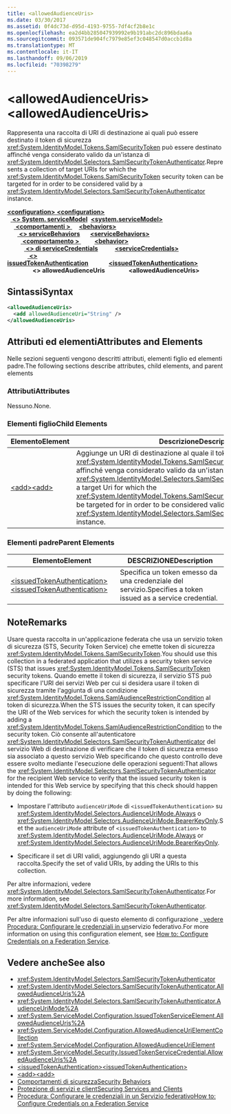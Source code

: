 ```yaml
---
title: <allowedAudienceUris>
ms.date: 03/30/2017
ms.assetid: 0f4dc73d-d95d-4193-9755-7df4cf2b8e1c
ms.openlocfilehash: ea2d4bb285047939992e9b191abc2dc896bdaa6a
ms.sourcegitcommit: 093571de904fc7979e85ef3c048547d0accb1d8a
ms.translationtype: MT
ms.contentlocale: it-IT
ms.lasthandoff: 09/06/2019
ms.locfileid: "70398279"
---
```

# <a name="allowedaudienceuris"></a><span data-ttu-id="b4dba-101">\<allowedAudienceUris></span><span class="sxs-lookup"><span data-stu-id="b4dba-101">\<allowedAudienceUris></span></span>
<span data-ttu-id="b4dba-102">Rappresenta una raccolta di URI di destinazione ai quali può essere destinato il token di sicurezza <xref:System.IdentityModel.Tokens.SamlSecurityToken> può essere destinato affinché venga considerato valido da un'istanza di <xref:System.IdentityModel.Selectors.SamlSecurityTokenAuthenticator>.</span><span class="sxs-lookup"><span data-stu-id="b4dba-102">Represents a collection of target URIs for which the <xref:System.IdentityModel.Tokens.SamlSecurityToken> security token can be targeted for in order to be considered valid by a <xref:System.IdentityModel.Selectors.SamlSecurityTokenAuthenticator> instance.</span></span>  
  
<span data-ttu-id="b4dba-103">[ **\<configuration>** ](../configuration-element.md)</span><span class="sxs-lookup"><span data-stu-id="b4dba-103">[**\<configuration>**](../configuration-element.md)</span></span>\
<span data-ttu-id="b4dba-104">&nbsp;&nbsp;[ **\<> System. serviceModel**](system-servicemodel.md)</span><span class="sxs-lookup"><span data-stu-id="b4dba-104">&nbsp;&nbsp;[**\<system.serviceModel>**](system-servicemodel.md)</span></span>\
<span data-ttu-id="b4dba-105">&nbsp;&nbsp;&nbsp;&nbsp;[ **\<comportamenti >** ](behaviors.md)</span><span class="sxs-lookup"><span data-stu-id="b4dba-105">&nbsp;&nbsp;&nbsp;&nbsp;[**\<behaviors>**](behaviors.md)</span></span>\
<span data-ttu-id="b4dba-106">&nbsp;&nbsp;&nbsp;&nbsp;&nbsp;&nbsp;[ **\<> serviceBehaviors**](servicebehaviors.md)</span><span class="sxs-lookup"><span data-stu-id="b4dba-106">&nbsp;&nbsp;&nbsp;&nbsp;&nbsp;&nbsp;[**\<serviceBehaviors>**](servicebehaviors.md)</span></span>\
<span data-ttu-id="b4dba-107">&nbsp;&nbsp;&nbsp;&nbsp;&nbsp;&nbsp;&nbsp;&nbsp;[ **\<comportamento >** ](behavior-of-servicebehaviors.md)</span><span class="sxs-lookup"><span data-stu-id="b4dba-107">&nbsp;&nbsp;&nbsp;&nbsp;&nbsp;&nbsp;&nbsp;&nbsp;[**\<behavior>**](behavior-of-servicebehaviors.md)</span></span>\
<span data-ttu-id="b4dba-108">&nbsp;&nbsp;&nbsp;&nbsp;&nbsp;&nbsp;&nbsp;&nbsp;&nbsp;&nbsp;[ **\<> di serviceCredentials**](servicecredentials.md)</span><span class="sxs-lookup"><span data-stu-id="b4dba-108">&nbsp;&nbsp;&nbsp;&nbsp;&nbsp;&nbsp;&nbsp;&nbsp;&nbsp;&nbsp;[**\<serviceCredentials>**](servicecredentials.md)</span></span>\
<span data-ttu-id="b4dba-109">&nbsp;&nbsp;&nbsp;&nbsp;&nbsp;&nbsp;&nbsp;&nbsp;&nbsp;&nbsp;&nbsp;&nbsp;[ **\<> issuedTokenAuthentication**](issuedtokenauthentication-of-servicecredentials.md)</span><span class="sxs-lookup"><span data-stu-id="b4dba-109">&nbsp;&nbsp;&nbsp;&nbsp;&nbsp;&nbsp;&nbsp;&nbsp;&nbsp;&nbsp;&nbsp;&nbsp;[**\<issuedTokenAuthentication>**](issuedtokenauthentication-of-servicecredentials.md)</span></span>\
<span data-ttu-id="b4dba-110">&nbsp;&nbsp;&nbsp;&nbsp;&nbsp;&nbsp;&nbsp;&nbsp;&nbsp;&nbsp;&nbsp;&nbsp;&nbsp;&nbsp; **\<> allowedAudienceUris**</span><span class="sxs-lookup"><span data-stu-id="b4dba-110">&nbsp;&nbsp;&nbsp;&nbsp;&nbsp;&nbsp;&nbsp;&nbsp;&nbsp;&nbsp;&nbsp;&nbsp;&nbsp;&nbsp;**\<allowedAudienceUris>**</span></span>  
  
## <a name="syntax"></a><span data-ttu-id="b4dba-111">Sintassi</span><span class="sxs-lookup"><span data-stu-id="b4dba-111">Syntax</span></span>  
  
```xml  
<allowedAudienceUris>
  <add allowedAudienceUri="String" />
</allowedAudienceUris>
```  
  
## <a name="attributes-and-elements"></a><span data-ttu-id="b4dba-112">Attributi ed elementi</span><span class="sxs-lookup"><span data-stu-id="b4dba-112">Attributes and Elements</span></span>  
 <span data-ttu-id="b4dba-113">Nelle sezioni seguenti vengono descritti attributi, elementi figlio ed elementi padre.</span><span class="sxs-lookup"><span data-stu-id="b4dba-113">The following sections describe attributes, child elements, and parent elements</span></span>  
  
### <a name="attributes"></a><span data-ttu-id="b4dba-114">Attributi</span><span class="sxs-lookup"><span data-stu-id="b4dba-114">Attributes</span></span>  
 <span data-ttu-id="b4dba-115">Nessuno.</span><span class="sxs-lookup"><span data-stu-id="b4dba-115">None.</span></span>  
  
### <a name="child-elements"></a><span data-ttu-id="b4dba-116">Elementi figlio</span><span class="sxs-lookup"><span data-stu-id="b4dba-116">Child Elements</span></span>  
  
|<span data-ttu-id="b4dba-117">Elemento</span><span class="sxs-lookup"><span data-stu-id="b4dba-117">Element</span></span>|<span data-ttu-id="b4dba-118">Descrizione</span><span class="sxs-lookup"><span data-stu-id="b4dba-118">Description</span></span>|  
|-------------|-----------------|  
|[<span data-ttu-id="b4dba-119">\<add></span><span class="sxs-lookup"><span data-stu-id="b4dba-119">\<add></span></span>](add-of-allowedaudienceuris.md)|<span data-ttu-id="b4dba-120">Aggiunge un URI di destinazione al quale il token di sicurezza <xref:System.IdentityModel.Tokens.SamlSecurityToken> può essere destinato affinché venga considerato valido da un'istanza di <xref:System.IdentityModel.Selectors.SamlSecurityTokenAuthenticator>.</span><span class="sxs-lookup"><span data-stu-id="b4dba-120">Adds a target Uri for which the <xref:System.IdentityModel.Tokens.SamlSecurityToken> security token can be targeted for in order to be considered valid by a <xref:System.IdentityModel.Selectors.SamlSecurityTokenAuthenticator> instance.</span></span>|  
  
### <a name="parent-elements"></a><span data-ttu-id="b4dba-121">Elementi padre</span><span class="sxs-lookup"><span data-stu-id="b4dba-121">Parent Elements</span></span>  
  
|<span data-ttu-id="b4dba-122">Elemento</span><span class="sxs-lookup"><span data-stu-id="b4dba-122">Element</span></span>|<span data-ttu-id="b4dba-123">DESCRIZIONE</span><span class="sxs-lookup"><span data-stu-id="b4dba-123">Description</span></span>|  
|-------------|-----------------|  
|[<span data-ttu-id="b4dba-124">\<issuedTokenAuthentication></span><span class="sxs-lookup"><span data-stu-id="b4dba-124">\<issuedTokenAuthentication></span></span>](issuedtokenauthentication-of-servicecredentials.md)|<span data-ttu-id="b4dba-125">Specifica un token emesso da una credenziale del servizio.</span><span class="sxs-lookup"><span data-stu-id="b4dba-125">Specifies a token issued as a service credential.</span></span>|  
  
## <a name="remarks"></a><span data-ttu-id="b4dba-126">Note</span><span class="sxs-lookup"><span data-stu-id="b4dba-126">Remarks</span></span>  
 <span data-ttu-id="b4dba-127">Usare questa raccolta in un'applicazione federata che usa un servizio token di sicurezza (STS, Security Token Service) che emette token di sicurezza <xref:System.IdentityModel.Tokens.SamlSecurityToken>.</span><span class="sxs-lookup"><span data-stu-id="b4dba-127">You should use this collection in a federated application that utilizes a security token service (STS) that issues <xref:System.IdentityModel.Tokens.SamlSecurityToken> security tokens.</span></span> <span data-ttu-id="b4dba-128">Quando emette il token di sicurezza, il servizio STS può specificare l'URI dei servizi Web per cui si desidera usare il token di sicurezza tramite l'aggiunta di una condizione <xref:System.IdentityModel.Tokens.SamlAudienceRestrictionCondition> al token di sicurezza.</span><span class="sxs-lookup"><span data-stu-id="b4dba-128">When the STS issues the security token, it can specify the URI of the Web services for which the security token is intended by adding a <xref:System.IdentityModel.Tokens.SamlAudienceRestrictionCondition> to the security token.</span></span> <span data-ttu-id="b4dba-129">Ciò consente all'autenticatore <xref:System.IdentityModel.Selectors.SamlSecurityTokenAuthenticator> del servizio Web di destinazione di verificare che il token di sicurezza emesso sia associato a questo servizio Web specificando che questo controllo deve essere svolto mediante l'esecuzione delle operazioni seguenti:</span><span class="sxs-lookup"><span data-stu-id="b4dba-129">That allows the <xref:System.IdentityModel.Selectors.SamlSecurityTokenAuthenticator> for the recipient Web service to verify that the issued security token is intended for this Web service by specifying that this check should happen by doing the following:</span></span>  
  
- <span data-ttu-id="b4dba-130">Impostare l'attributo `audienceUriMode` di `<issuedTokenAuthentication>` su <xref:System.IdentityModel.Selectors.AudienceUriMode.Always> o <xref:System.IdentityModel.Selectors.AudienceUriMode.BearerKeyOnly>.</span><span class="sxs-lookup"><span data-stu-id="b4dba-130">Set the `audienceUriMode` attribute of `<issuedTokenAuthentication>` to <xref:System.IdentityModel.Selectors.AudienceUriMode.Always> or <xref:System.IdentityModel.Selectors.AudienceUriMode.BearerKeyOnly>.</span></span>  
  
- <span data-ttu-id="b4dba-131">Specificare il set di URI validi, aggiungendo gli URI a questa raccolta.</span><span class="sxs-lookup"><span data-stu-id="b4dba-131">Specify the set of valid URIs, by adding the URIs to this collection.</span></span>  
  
 <span data-ttu-id="b4dba-132">Per altre informazioni, vedere <xref:System.IdentityModel.Selectors.SamlSecurityTokenAuthenticator>.</span><span class="sxs-lookup"><span data-stu-id="b4dba-132">For more information, see <xref:System.IdentityModel.Selectors.SamlSecurityTokenAuthenticator>.</span></span>  
  
 <span data-ttu-id="b4dba-133">Per altre informazioni sull'uso di questo elemento di configurazione [, vedere Procedura: Configurare le credenziali in un](../../../wcf/feature-details/how-to-configure-credentials-on-a-federation-service.md)servizio federativo.</span><span class="sxs-lookup"><span data-stu-id="b4dba-133">For more information on using this configuration element, see [How to: Configure Credentials on a Federation Service](../../../wcf/feature-details/how-to-configure-credentials-on-a-federation-service.md).</span></span>  
  
## <a name="see-also"></a><span data-ttu-id="b4dba-134">Vedere anche</span><span class="sxs-lookup"><span data-stu-id="b4dba-134">See also</span></span>

- <xref:System.IdentityModel.Selectors.SamlSecurityTokenAuthenticator>
- <xref:System.IdentityModel.Selectors.SamlSecurityTokenAuthenticator.AllowedAudienceUris%2A>
- <xref:System.IdentityModel.Selectors.SamlSecurityTokenAuthenticator.AudienceUriMode%2A>
- <xref:System.ServiceModel.Configuration.IssuedTokenServiceElement.AllowedAudienceUris%2A>
- <xref:System.ServiceModel.Configuration.AllowedAudienceUriElementCollection>
- <xref:System.ServiceModel.Configuration.AllowedAudienceUriElement>
- <xref:System.ServiceModel.Security.IssuedTokenServiceCredential.AllowedAudienceUris%2A>
- [<span data-ttu-id="b4dba-135">\<issuedTokenAuthentication></span><span class="sxs-lookup"><span data-stu-id="b4dba-135">\<issuedTokenAuthentication></span></span>](issuedtokenauthentication-of-servicecredentials.md)
- [<span data-ttu-id="b4dba-136">\<add></span><span class="sxs-lookup"><span data-stu-id="b4dba-136">\<add></span></span>](add-of-allowedaudienceuris.md)
- [<span data-ttu-id="b4dba-137">Comportamenti di sicurezza</span><span class="sxs-lookup"><span data-stu-id="b4dba-137">Security Behaviors</span></span>](../../../wcf/feature-details/security-behaviors-in-wcf.md)
- [<span data-ttu-id="b4dba-138">Protezione di servizi e client</span><span class="sxs-lookup"><span data-stu-id="b4dba-138">Securing Services and Clients</span></span>](../../../wcf/feature-details/securing-services-and-clients.md)
- [<span data-ttu-id="b4dba-139">Procedura: Configurare le credenziali in un Servizio federativo</span><span class="sxs-lookup"><span data-stu-id="b4dba-139">How to: Configure Credentials on a Federation Service</span></span>](../../../wcf/feature-details/how-to-configure-credentials-on-a-federation-service.md)
